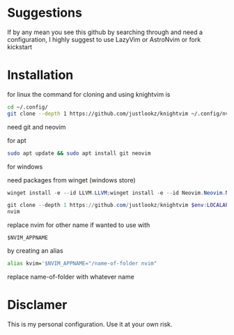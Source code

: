 # Suggestions

If by any mean you see this github by searching through and need a configuration, I highly suggest to use LazyVim or AstroNvim or fork kickstart

# Installation 

for linux the command for cloning and using knightvim is 

```bash
cd ~/.config/
git clone --depth 1 https://github.com/justlookz/knightvim ~/.config/nvim
```

need git and neovim 

for apt 

```bash
sudo apt update && sudo apt install git neovim
```

for windows 

need packages from winget (windows store)
```powershell
winget install -e --id LLVM.LLVM;winget install -e --id Neovim.Neovim.Nightly;winget install -e --id Git.Git
```

```powershell
git clone --depth 1 https://github.com/justlookz/knightvim $env:LOCALAPPDATA\nvim
nvim

```



replace nvim for other name if wanted to use with
```text
$NVIM_APPNAME
```
by creating an alias
```bash
alias kvim='$NVIM_APPNAME="/name-of-folder nvim"
```
replace name-of-folder with whatever name 


# Disclamer
This is my personal configuration. 
Use it at your own risk. 
